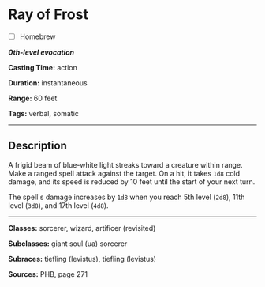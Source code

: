 # Ray of Frost

- [ ] Homebrew

***0th-level evocation***

**Casting Time:** action

**Duration:** instantaneous

**Range:** 60 feet

**Tags:** verbal, somatic

---

## Description
A frigid beam of blue-white light streaks toward a creature within range.
Make a ranged spell attack against the target.
On a hit, it takes `1d8` cold damage, and its speed is reduced by 10 feet until the start of your next turn.

The spell's damage increases by `1d8` when you reach 5th level (`2d8`), 11th level (`3d8`), and 17th level (`4d8`).

---

**Classes:** sorcerer, wizard, artificer (revisited)

**Subclasses:** giant soul (ua) sorcerer

**Subraces:** tiefling (levistus), tiefling (levistus)

**Sources:** PHB, page 271

